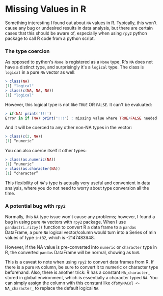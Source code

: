 # Missing Values in R

Something interesting I found out about `NA` values in R. Typically, this won't cause any bug or undesired results in data analysis, but there are certain cases that this should be aware of, especially when using `rpy2` python package to call R code from a python script. 

### The type coercion

As opposed to python's `None` is registered as a `None` type, R's `NA` does not have a distinct type, and surprisingly it's a `logical` type. The class is `logical` in a pure `NA` vector as well:

```R
> class(NA)
[1] "logical"
> class(c(NA, NA, NA))
[1] "logical"
```

However, this logical type is not like `TRUE` OR `FALSE`. It can't be evaluated:

```R
> if(NA) print('!!!')
Error in if (NA) print("!!!") : missing value where TRUE/FALSE needed
```

And it will be coerced to any other non-NA types in the vector:

```R
> class(c(2, NA))
[1] “numeric”
```
You can also coerce itself it other types:

```R
> class(as.numeric(NA))
[1] “numeric”
> class(as.character(NA))
[1] “character”
```

This flexibility of `NA`'s type is actually very useful and convenient in data analysis, where you do not need to worry about type conversion all the time. 

### A potential bug with `rpy2`

Normally, this `NA` type issue won't cause any problems; however, I found a bug in using pure `NA` vectors with `rpy2` package. When I use `pandas2ri.ri2py()` function to convert R a data frame to a `pandas` DataFrame, a pure `NA` logical vector/column would turn into a Series of min values of type `int32`, which is -2147483648. 

However, if the NA value is pre-converted into `numeric` or `character` type in R, the converted `pandas` DataFrame will be normal, showing as `NaN`.  

This is a caveat to note when using `rpy2` to convert data frames from R. If there is a pure `NA` column, be sure to convert it to numeric or character type beforehand. Also, there is another trick: R has a constant `NA_character_` stored in global environment, which is essentially a character typed `NA`. You can simply assign the column with this constant like `df$MyNACol <- NA_character_` to replace the default logical `NA`. 

